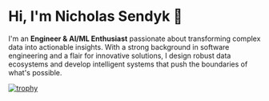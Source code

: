 # Hi, I'm Nicholas Sendyk 👋

I'm an **Engineer & AI/ML Enthusiast** passionate about transforming complex data into actionable insights. With a strong background in software engineering and a flair for innovative solutions, I design robust data ecosystems and develop intelligent systems that push the boundaries of what's possible.

[![trophy](https://github-profile-trophy.vercel.app/?username=NicholasSend)](https://github.com/ryo-ma/github-profile-trophy)
